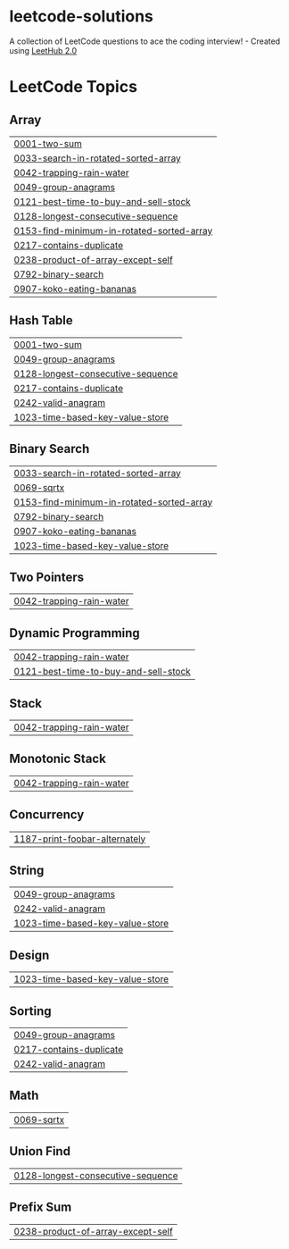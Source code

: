 # leetcode-solutions
A collection of LeetCode questions to ace the coding interview! - Created using [LeetHub 2.0](https://github.com/maitreya2954/LeetHub-2.0-Firefox)

<!---LeetCode Topics Start-->
# LeetCode Topics
## Array
|  |
| ------- |
| [0001-two-sum](https://github.com/jb-cheng/leetcode-solutions/tree/master/0001-two-sum) |
| [0033-search-in-rotated-sorted-array](https://github.com/jb-cheng/leetcode-solutions/tree/master/0033-search-in-rotated-sorted-array) |
| [0042-trapping-rain-water](https://github.com/jb-cheng/leetcode-solutions/tree/master/0042-trapping-rain-water) |
| [0049-group-anagrams](https://github.com/jb-cheng/leetcode-solutions/tree/master/0049-group-anagrams) |
| [0121-best-time-to-buy-and-sell-stock](https://github.com/jb-cheng/leetcode-solutions/tree/master/0121-best-time-to-buy-and-sell-stock) |
| [0128-longest-consecutive-sequence](https://github.com/jb-cheng/leetcode-solutions/tree/master/0128-longest-consecutive-sequence) |
| [0153-find-minimum-in-rotated-sorted-array](https://github.com/jb-cheng/leetcode-solutions/tree/master/0153-find-minimum-in-rotated-sorted-array) |
| [0217-contains-duplicate](https://github.com/jb-cheng/leetcode-solutions/tree/master/0217-contains-duplicate) |
| [0238-product-of-array-except-self](https://github.com/jb-cheng/leetcode-solutions/tree/master/0238-product-of-array-except-self) |
| [0792-binary-search](https://github.com/jb-cheng/leetcode-solutions/tree/master/0792-binary-search) |
| [0907-koko-eating-bananas](https://github.com/jb-cheng/leetcode-solutions/tree/master/0907-koko-eating-bananas) |
## Hash Table
|  |
| ------- |
| [0001-two-sum](https://github.com/jb-cheng/leetcode-solutions/tree/master/0001-two-sum) |
| [0049-group-anagrams](https://github.com/jb-cheng/leetcode-solutions/tree/master/0049-group-anagrams) |
| [0128-longest-consecutive-sequence](https://github.com/jb-cheng/leetcode-solutions/tree/master/0128-longest-consecutive-sequence) |
| [0217-contains-duplicate](https://github.com/jb-cheng/leetcode-solutions/tree/master/0217-contains-duplicate) |
| [0242-valid-anagram](https://github.com/jb-cheng/leetcode-solutions/tree/master/0242-valid-anagram) |
| [1023-time-based-key-value-store](https://github.com/jb-cheng/leetcode-solutions/tree/master/1023-time-based-key-value-store) |
## Binary Search
|  |
| ------- |
| [0033-search-in-rotated-sorted-array](https://github.com/jb-cheng/leetcode-solutions/tree/master/0033-search-in-rotated-sorted-array) |
| [0069-sqrtx](https://github.com/jb-cheng/leetcode-solutions/tree/master/0069-sqrtx) |
| [0153-find-minimum-in-rotated-sorted-array](https://github.com/jb-cheng/leetcode-solutions/tree/master/0153-find-minimum-in-rotated-sorted-array) |
| [0792-binary-search](https://github.com/jb-cheng/leetcode-solutions/tree/master/0792-binary-search) |
| [0907-koko-eating-bananas](https://github.com/jb-cheng/leetcode-solutions/tree/master/0907-koko-eating-bananas) |
| [1023-time-based-key-value-store](https://github.com/jb-cheng/leetcode-solutions/tree/master/1023-time-based-key-value-store) |
## Two Pointers
|  |
| ------- |
| [0042-trapping-rain-water](https://github.com/jb-cheng/leetcode-solutions/tree/master/0042-trapping-rain-water) |
## Dynamic Programming
|  |
| ------- |
| [0042-trapping-rain-water](https://github.com/jb-cheng/leetcode-solutions/tree/master/0042-trapping-rain-water) |
| [0121-best-time-to-buy-and-sell-stock](https://github.com/jb-cheng/leetcode-solutions/tree/master/0121-best-time-to-buy-and-sell-stock) |
## Stack
|  |
| ------- |
| [0042-trapping-rain-water](https://github.com/jb-cheng/leetcode-solutions/tree/master/0042-trapping-rain-water) |
## Monotonic Stack
|  |
| ------- |
| [0042-trapping-rain-water](https://github.com/jb-cheng/leetcode-solutions/tree/master/0042-trapping-rain-water) |
## Concurrency
|  |
| ------- |
| [1187-print-foobar-alternately](https://github.com/jb-cheng/leetcode-solutions/tree/master/1187-print-foobar-alternately) |
## String
|  |
| ------- |
| [0049-group-anagrams](https://github.com/jb-cheng/leetcode-solutions/tree/master/0049-group-anagrams) |
| [0242-valid-anagram](https://github.com/jb-cheng/leetcode-solutions/tree/master/0242-valid-anagram) |
| [1023-time-based-key-value-store](https://github.com/jb-cheng/leetcode-solutions/tree/master/1023-time-based-key-value-store) |
## Design
|  |
| ------- |
| [1023-time-based-key-value-store](https://github.com/jb-cheng/leetcode-solutions/tree/master/1023-time-based-key-value-store) |
## Sorting
|  |
| ------- |
| [0049-group-anagrams](https://github.com/jb-cheng/leetcode-solutions/tree/master/0049-group-anagrams) |
| [0217-contains-duplicate](https://github.com/jb-cheng/leetcode-solutions/tree/master/0217-contains-duplicate) |
| [0242-valid-anagram](https://github.com/jb-cheng/leetcode-solutions/tree/master/0242-valid-anagram) |
## Math
|  |
| ------- |
| [0069-sqrtx](https://github.com/jb-cheng/leetcode-solutions/tree/master/0069-sqrtx) |
## Union Find
|  |
| ------- |
| [0128-longest-consecutive-sequence](https://github.com/jb-cheng/leetcode-solutions/tree/master/0128-longest-consecutive-sequence) |
## Prefix Sum
|  |
| ------- |
| [0238-product-of-array-except-self](https://github.com/jb-cheng/leetcode-solutions/tree/master/0238-product-of-array-except-self) |
<!---LeetCode Topics End-->